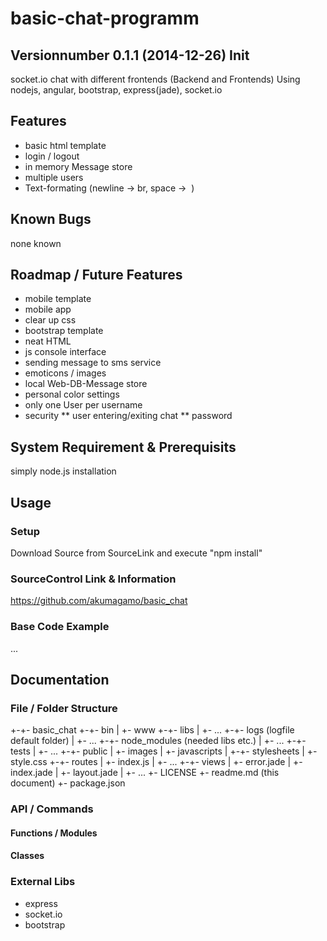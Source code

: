 # basic-chat-programm
## Versionnumber 0.1.1 (2014-12-26) Init 
socket.io chat with different frontends (Backend and Frontends)
Using nodejs, angular, bootstrap, express(jade), socket.io

## Features
* basic html template
* login / logout 
* in memory Message store
* multiple users
* Text-formating (newline -> br, space -> &nbsp;)

## Known Bugs
none known

## Roadmap / Future Features
* mobile template
* mobile app
* clear up css
* bootstrap template
* neat HTML
* js console interface
* sending message to sms service
* emoticons / images 
* local Web-DB-Message store
* personal color settings
* only one User per username
* security 
  ** user entering/exiting chat
  ** password

## System Requirement & Prerequisits
simply node.js installation

## Usage

### Setup
Download Source from SourceLink and execute "npm install"

### SourceControl Link & Information
https://github.com/akumagamo/basic_chat

### Base Code Example
...

## Documentation

### File / Folder Structure 

   +-+- basic_chat
     +-+- bin
     | +- www
     +-+- libs
     | +- ...
     +-+- logs (logfile default folder)
     | +- ...
     +-+- node_modules (needed libs etc.)
     | +- ...
     +-+- tests
     | +- ...
     +-+- public
     | +- images
     | +- javascripts
     | +-+- stylesheets
     |   +- style.css
     +-+- routes
     | +- index.js
	 | +- ...
     +-+- views
     | +- error.jade
     | +- index.jade
     | +- layout.jade
     | +- ...
     +- LICENSE
     +- readme.md (this document)
     +- package.json 
	  
### API / Commands 

#### Functions / Modules

#### Classes

### External Libs
* express
* socket.io
* bootstrap